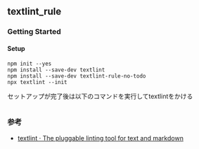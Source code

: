 ## textlint_rule

### Getting Started

#### Setup

```
npm init --yes
npm install --save-dev textlint
npm install --save-dev textlint-rule-no-todo
npx textlint --init
```

セットアップが完了後は以下のコマンドを実行してtextlintをかける

```

```

### 参考

- [textlint · The pluggable linting tool for text and markdown](https://textlint.github.io/)
